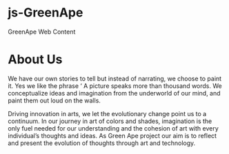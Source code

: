 # js-GreenApe
GreenApe Web Content

# About Us
We have our own stories to tell but instead of narrating, we choose to paint it. Yes we like the phrase ‘ A picture speaks more than thousand words. We conceptualize ideas and imagination from the underworld of our mind, and paint them out loud on the walls.

Driving innovation in arts, we let the evolutionary change point us to a continuum. In our journey in art of colors and shades, imagination is the only fuel needed for our understanding and the cohesion of art with every individual’s thoughts and ideas. As Green Ape project our aim is to reflect and present the evolution of thoughts through art and technology.
